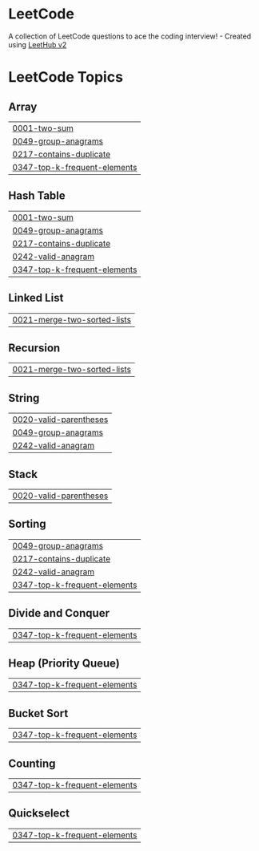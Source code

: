 # LeetCode
A collection of LeetCode questions to ace the coding interview! - Created using [LeetHub v2](https://github.com/arunbhardwaj/LeetHub-2.0)

<!---LeetCode Topics Start-->
# LeetCode Topics
## Array
|  |
| ------- |
| [0001-two-sum](https://github.com/JatUppal/LeetCode/tree/master/0001-two-sum) |
| [0049-group-anagrams](https://github.com/JatUppal/LeetCode/tree/master/0049-group-anagrams) |
| [0217-contains-duplicate](https://github.com/JatUppal/LeetCode/tree/master/0217-contains-duplicate) |
| [0347-top-k-frequent-elements](https://github.com/JatUppal/LeetCode/tree/master/0347-top-k-frequent-elements) |
## Hash Table
|  |
| ------- |
| [0001-two-sum](https://github.com/JatUppal/LeetCode/tree/master/0001-two-sum) |
| [0049-group-anagrams](https://github.com/JatUppal/LeetCode/tree/master/0049-group-anagrams) |
| [0217-contains-duplicate](https://github.com/JatUppal/LeetCode/tree/master/0217-contains-duplicate) |
| [0242-valid-anagram](https://github.com/JatUppal/LeetCode/tree/master/0242-valid-anagram) |
| [0347-top-k-frequent-elements](https://github.com/JatUppal/LeetCode/tree/master/0347-top-k-frequent-elements) |
## Linked List
|  |
| ------- |
| [0021-merge-two-sorted-lists](https://github.com/JatUppal/LeetCode/tree/master/0021-merge-two-sorted-lists) |
## Recursion
|  |
| ------- |
| [0021-merge-two-sorted-lists](https://github.com/JatUppal/LeetCode/tree/master/0021-merge-two-sorted-lists) |
## String
|  |
| ------- |
| [0020-valid-parentheses](https://github.com/JatUppal/LeetCode/tree/master/0020-valid-parentheses) |
| [0049-group-anagrams](https://github.com/JatUppal/LeetCode/tree/master/0049-group-anagrams) |
| [0242-valid-anagram](https://github.com/JatUppal/LeetCode/tree/master/0242-valid-anagram) |
## Stack
|  |
| ------- |
| [0020-valid-parentheses](https://github.com/JatUppal/LeetCode/tree/master/0020-valid-parentheses) |
## Sorting
|  |
| ------- |
| [0049-group-anagrams](https://github.com/JatUppal/LeetCode/tree/master/0049-group-anagrams) |
| [0217-contains-duplicate](https://github.com/JatUppal/LeetCode/tree/master/0217-contains-duplicate) |
| [0242-valid-anagram](https://github.com/JatUppal/LeetCode/tree/master/0242-valid-anagram) |
| [0347-top-k-frequent-elements](https://github.com/JatUppal/LeetCode/tree/master/0347-top-k-frequent-elements) |
## Divide and Conquer
|  |
| ------- |
| [0347-top-k-frequent-elements](https://github.com/JatUppal/LeetCode/tree/master/0347-top-k-frequent-elements) |
## Heap (Priority Queue)
|  |
| ------- |
| [0347-top-k-frequent-elements](https://github.com/JatUppal/LeetCode/tree/master/0347-top-k-frequent-elements) |
## Bucket Sort
|  |
| ------- |
| [0347-top-k-frequent-elements](https://github.com/JatUppal/LeetCode/tree/master/0347-top-k-frequent-elements) |
## Counting
|  |
| ------- |
| [0347-top-k-frequent-elements](https://github.com/JatUppal/LeetCode/tree/master/0347-top-k-frequent-elements) |
## Quickselect
|  |
| ------- |
| [0347-top-k-frequent-elements](https://github.com/JatUppal/LeetCode/tree/master/0347-top-k-frequent-elements) |
<!---LeetCode Topics End-->